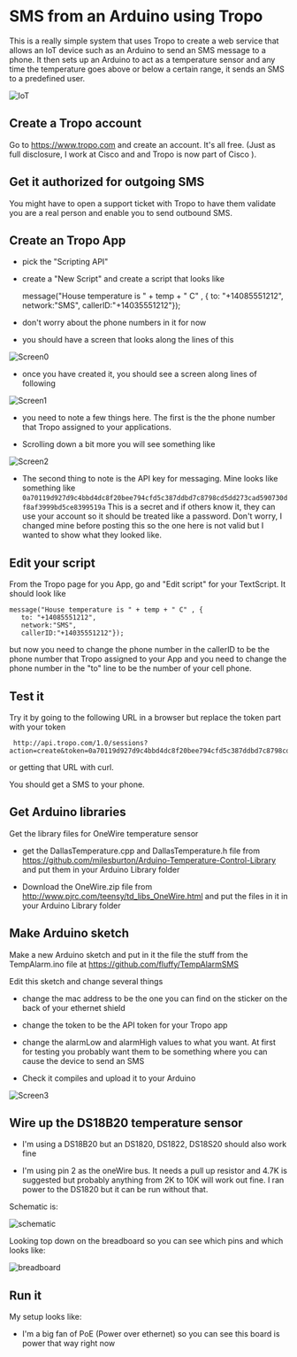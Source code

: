 # SMS from an Arduino using Tropo

This is a really simple system that uses Tropo to create a web service that
allows an IoT device such as an Arduino to send an SMS message to a phone. It
then sets up an Arduino to act as a temperature sensor and any time the
temperature goes above or below a certain range, it sends an SMS to a predefined
user.

![IoT](https://raw.githubusercontent.com/fluffy/TempAlarmSMS/master/Images/all.jpg)

## Create a Tropo account

Go to https://www.tropo.com and create an account. It's all free. (Just as full
disclosure, I work at Cisco and and Tropo is now part of Cisco ).

## Get it authorized for outgoing SMS 

You might have to open a support ticket with Tropo to have them validate you are
a real person and enable you to send outbound SMS.


## Create an Tropo App

* pick the "Scripting API"

* create a "New Script" and create a script that looks like 

    message("House temperature is " + temp + " C" , {
      to: "+14085551212", 
      network:"SMS", 
      callerID:"+14035551212"});

* don't worry about the phone numbers in it for now

* you should have a screen that looks along the lines of this

![Screen0](https://raw.githubusercontent.com/fluffy/TempAlarmSMS/master/Images/screen0.tiff) 


* once you have created it, you should see a screen along lines of following

![Screen1](https://raw.githubusercontent.com/fluffy/TempAlarmSMS/master/Images/screen1.tiff) 

* you need to note a few things here. The first is the the phone number that
Tropo assigned to your applications.

* Scrolling down a bit more you will see something like

![Screen2](https://raw.githubusercontent.com/fluffy/TempAlarmSMS/master/Images/screen2.tiff) 

* The second thing to note is the API key for
  messaging. Mine looks like something like `
  0a70119d927d9c4bbd4dc8f20bee794cfd5c387ddbd7c8798cd5dd273cad590730df8af3999bd5ce8399519a
  `  This is a secret and if others know it, they
  can use your account so it should be treated like a password. Don't worry, I
  changed mine before posting this so the one here is not valid but I wanted to
  show what they looked like.

## Edit your script

From the Tropo page for you App, go and "Edit script" for your TextScript. It
should look like

    message("House temperature is " + temp + " C" , {
       to: "+14085551212", 
       network:"SMS", 
       callerID:"+14035551212"});
     
but now you need to change the phone number in the callerID to be the phone
number that Tropo assigned to your App and you need to change the phone number
in the "to" line to be the number of your cell phone.

## Test it

Try it by going to the following URL in a browser but replace the token part
with your token

     http://api.tropo.com/1.0/sessions?action=create&token=0a70119d927d9c4bbd4dc8f20bee794cfd5c387ddbd7c8798cd5dd273cad590730df8af3999bd5ce8399519a&temp=12.3"

or getting that URL with curl. 

You should get a SMS to your phone. 

## Get Arduino libraries

Get the library files for OneWire temperature sensor  

* get the DallasTemperature.cpp and DallasTemperature.h file from
https://github.com/milesburton/Arduino-Temperature-Control-Library and put them
in your Arduino Library folder

* Download the OneWire.zip file from
http://www.pjrc.com/teensy/td_libs_OneWire.html and put the files in it in your
Arduino Library folder

## Make Arduino sketch 

Make a new Arduino sketch and put in it the file the stuff from the
TempAlarm.ino file at https://github.com/fluffy/TempAlarmSMS 

Edit this sketch and change several things

* change the mac address to be the one you can find on the sticker on the back
  of your ethernet shield

* change the token to be the API token for your Tropo app

* change the alarmLow and alarmHigh values to what you want. At first for
  testing you probably want them to be something where you can cause the device
  to send an SMS

*  Check it compiles and upload it to your Arduino

![Screen3](https://raw.githubusercontent.com/fluffy/TempAlarmSMS/master/Images/screen3.tiff) 

## Wire up the DS18B20 temperature sensor

* I'm using a DS18B20 but an DS1820, DS1822, DS18S20 should also work fine 

* I'm using pin 2 as the oneWire bus. It needs a pull up resistor and 4.7K is
  suggested but probably anything from 2K to 10K will work out fine. I ran power
  to the DS1820 but it can be run without that.

Schematic is:

![schematic](https://raw.githubusercontent.com/fluffy/TempAlarmSMS/master/Images/schematic.jpg) 

Looking top down on the breadboard so you can see which pins and which looks
like:

![breadboard](https://raw.githubusercontent.com/fluffy/TempAlarmSMS/master/Images/breadboard.jpg) 


## Run it

My setup looks like:

* I'm a big fan of PoE (Power over ethernet) so you can see this board is power
   that way right now




 

